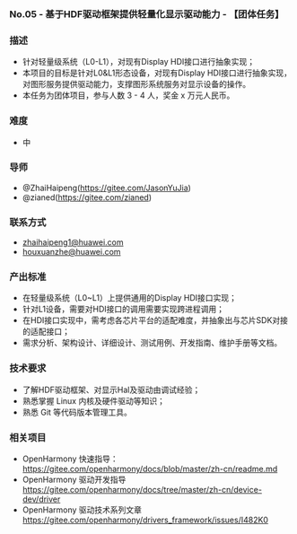 ### No.05 - 基于HDF驱动框架提供轻量化显示驱动能力 - 【团体任务】

### 描述
- 针对轻量级系统（L0-L1），对现有Display HDI接口进行抽象实现；
- 本项目的目标是针对L0&L1形态设备，对现有Display HDI接口进行抽象实现，对图形服务提供驱动能力，支撑图形系统服务对显示设备的操作。
- 本任务为团体项目，参与人数 3 - 4 人，奖金 x 万元人民币。

### 难度
- 中

### 导师
- @ZhaiHaipeng(https://gitee.com/JasonYuJia)
- @zianed(https://gitee.com/zianed)

### 联系方式
- zhaihaipeng1@huawei.com
- houxuanzhe@huawei.com

### 产出标准

- 在轻量级系统（L0~L1）上提供通用的Display HDI接口实现；
- 针对L1设备，需要对HDI接口的调用需要实现跨进程调用；
- 在HDI接口实现中，需考虑各芯片平台的适配难度，并抽象出与芯片SDK对接的适配接口；
- 需求分析、架构设计、详细设计、测试用例、开发指南、维护手册等文档。

### 技术要求

- 了解HDF驱动框架、对显示Hal及驱动由调试经验；
- 熟悉掌握 Linux 内核及硬件驱动等知识；
- 熟悉 Git 等代码版本管理工具。

### 相关项目

- OpenHarmony 快速指导：https://gitee.com/openharmony/docs/blob/master/zh-cn/readme.md
- OpenHarmony 驱动开发指导 https://gitee.com/openharmony/docs/tree/master/zh-cn/device-dev/driver
- OpenHarmony 驱动技术系列文章 https://gitee.com/openharmony/drivers_framework/issues/I482K0
